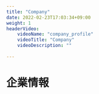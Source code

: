 ```yaml
---
title: "Company"
date: 2022-02-23T17:03:34+09:00
weight: 1
headerVideo: 
    videoName: "company_profile"
    videoTitle: "Company"
    videoDescription: ""
 
---
```


# 企業情報
